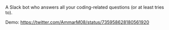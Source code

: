 A Slack bot who answers all your coding-related questions (or at least tries to).

Demo: https://twitter.com/AmmarM08/status/735958628180561920
